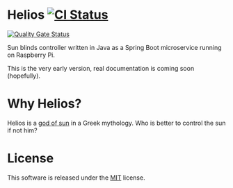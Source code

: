# Helios <a href="https://github.com/mwierzchowski/helios/actions?query=workflow%3ACI"><img src="https://github.com/mwierzchowski/helios/workflows/CI/badge.svg" alt="CI Status" style="max-width:100%;"></a>
[![Quality Gate Status](https://sonarcloud.io/api/project_badges/measure?project=bogdancondurache_ba&metric=alert_status)](https://sonarcloud.io/dashboard?id=bogdancondurache_ba)

Sun blinds controller written in Java as a Spring Boot microservice running on Raspberry Pi.

This is the very early version, real documentation is coming soon (hopefully). 

# Why Helios?
Helios is a [god of sun](https://en.wikipedia.org/wiki/Helios) in a Greek mythology. Who is better to
control the sun if not him? 

# License
This software is released under the [MIT](LICENSE) license.
